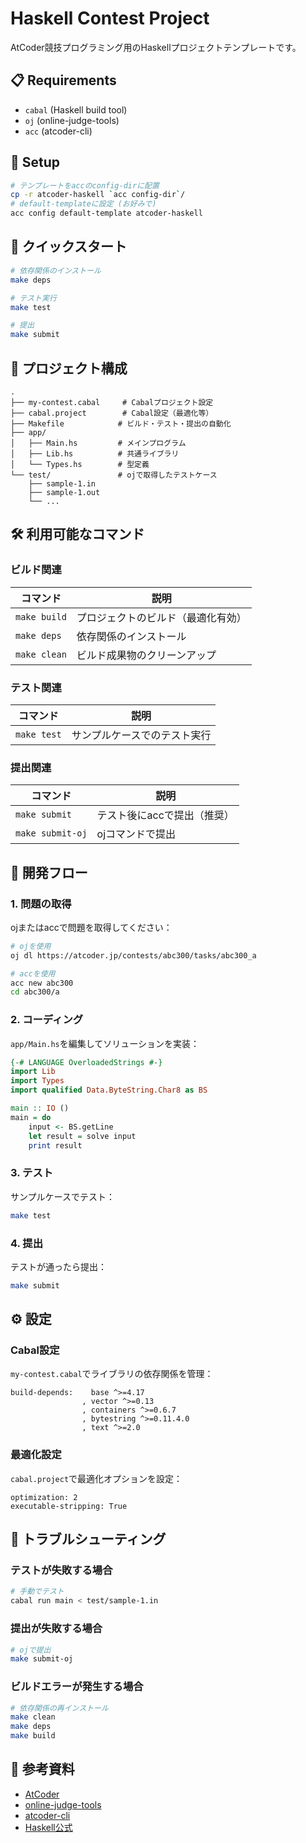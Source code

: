 # Haskell Contest Project

AtCoder競技プログラミング用のHaskellプロジェクトテンプレートです。

## 📋 Requirements

- `cabal` (Haskell build tool)
- `oj` (online-judge-tools)
- `acc` (atcoder-cli)

## 🚀 Setup

```bash
# テンプレートをaccのconfig-dirに配置
cp -r atcoder-haskell `acc config-dir`/
# default-templateに設定 (お好みで)
acc config default-template atcoder-haskell
```

## 🚀 クイックスタート

```bash
# 依存関係のインストール
make deps

# テスト実行
make test

# 提出
make submit
```

## 📁 プロジェクト構成

```
.
├── my-contest.cabal     # Cabalプロジェクト設定
├── cabal.project        # Cabal設定（最適化等）
├── Makefile            # ビルド・テスト・提出の自動化
├── app/
│   ├── Main.hs         # メインプログラム
│   ├── Lib.hs          # 共通ライブラリ
│   └── Types.hs        # 型定義
└── test/               # ojで取得したテストケース
    ├── sample-1.in
    ├── sample-1.out
    └── ...
```

## 🛠️ 利用可能なコマンド

### ビルド関連

| コマンド     | 説明                               |
| ------------ | ---------------------------------- |
| `make build` | プロジェクトのビルド（最適化有効） |
| `make deps`  | 依存関係のインストール             |
| `make clean` | ビルド成果物のクリーンアップ       |

### テスト関連

| コマンド    | 説明                         |
| ----------- | ---------------------------- |
| `make test` | サンプルケースでのテスト実行 |

### 提出関連

| コマンド         | 説明                        |
| ---------------- | --------------------------- |
| `make submit`    | テスト後にaccで提出（推奨） |
| `make submit-oj` | ojコマンドで提出            |

## 📝 開発フロー

### 1. 問題の取得
ojまたはaccで問題を取得してください：

```bash
# ojを使用
oj dl https://atcoder.jp/contests/abc300/tasks/abc300_a

# accを使用
acc new abc300
cd abc300/a
```

### 2. コーディング
`app/Main.hs`を編集してソリューションを実装：

```haskell
{-# LANGUAGE OverloadedStrings #-}
import Lib
import Types
import qualified Data.ByteString.Char8 as BS

main :: IO ()
main = do
    input <- BS.getLine
    let result = solve input
    print result
```

### 3. テスト
サンプルケースでテスト：

```bash
make test
```

### 4. 提出
テストが通ったら提出：

```bash
make submit
```

## ⚙️ 設定

### Cabal設定
`my-contest.cabal`でライブラリの依存関係を管理：

```cabal
build-depends:    base ^>=4.17
                , vector ^>=0.13
                , containers ^>=0.6.7
                , bytestring ^>=0.11.4.0
                , text ^>=2.0
```

### 最適化設定
`cabal.project`で最適化オプションを設定：

```
optimization: 2
executable-stripping: True
```

## 🔧 トラブルシューティング

### テストが失敗する場合
```bash
# 手動でテスト
cabal run main < test/sample-1.in
```

### 提出が失敗する場合
```bash
# ojで提出
make submit-oj
```

### ビルドエラーが発生する場合
```bash
# 依存関係の再インストール
make clean
make deps
make build
```

## 📖 参考資料

- [AtCoder](https://atcoder.jp/)
- [online-judge-tools](https://github.com/online-judge-tools/oj)
- [atcoder-cli](https://github.com/Tatamo/atcoder-cli)
- [Haskell公式](https://www.haskell.org/)
